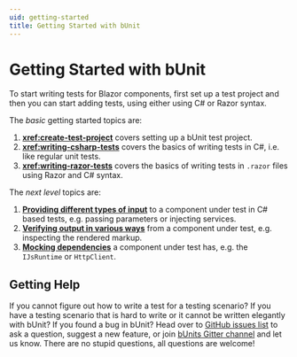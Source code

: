 ```yaml
---
uid: getting-started
title: Getting Started with bUnit
---
```


# Getting Started with bUnit

To start writing tests for Blazor components, first set up a test project and then you can start adding tests, using either using C# or Razor syntax.

The *basic* getting started topics are:

1. **<xref:create-test-project>** covers setting up a bUnit test project.
2. **<xref:writing-csharp-tests>** covers the basics of writing tests in C#, i.e. like regular unit tests.
3. **<xref:writing-razor-tests>** covers the basics of writing tests in `.razor` files using Razor and C# syntax.  

The *next level* topics are:

1. **[Providing different types of input](xref:providing-input)** to a component under test in C# based tests, e.g. passing parameters or injecting services.
2. **[Verifying output in various ways](xref:verification)** from a component under test, e.g. inspecting the rendered markup.
3. **[Mocking dependencies](xref:test-doubles)** a component under test has, e.g. the `IJsRuntime` or `HttpClient`.

## Getting Help

If you cannot figure out how to write a test for a testing scenario? If you have a testing scenario that is hard to write or it cannot be written elegantly with bUnit? If you found a bug in bUnit? Head over to [GitHub issues list](https://github.com/egil/bunit/issues) to ask a question, suggest a new feature, or join [bUnits Gitter channel](https://gitter.im/egil/bunit) and let us know. There are no stupid questions, all questions are welcome!
